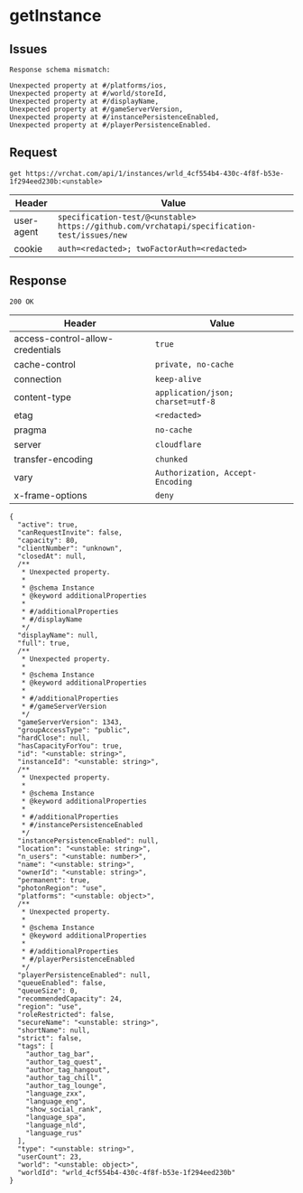 # getInstance

## Issues
```
Response schema mismatch:

Unexpected property at #/platforms/ios,
Unexpected property at #/world/storeId,
Unexpected property at #/displayName,
Unexpected property at #/gameServerVersion,
Unexpected property at #/instancePersistenceEnabled,
Unexpected property at #/playerPersistenceEnabled.
```

## Request
`get https://vrchat.com/api/1/instances/wrld_4cf554b4-430c-4f8f-b53e-1f294eed230b:<unstable>`

| Header | Value |
| ------ | ----- |
| user-agent | `specification-test/@<unstable> https://github.com/vrchatapi/specification-test/issues/new` |
| cookie | `auth=<redacted>; twoFactorAuth=<redacted>` |


## Response
`200 OK`

| Header | Value |
| ------ | ----- |
| access-control-allow-credentials | `true` |
| cache-control | `private, no-cache` |
| connection | `keep-alive` |
| content-type | `application/json; charset=utf-8` |
| etag | `<redacted>` |
| pragma | `no-cache` |
| server | `cloudflare` |
| transfer-encoding | `chunked` |
| vary | `Authorization, Accept-Encoding` |
| x-frame-options | `deny` |

```jsonc
{
  "active": true,
  "canRequestInvite": false,
  "capacity": 80,
  "clientNumber": "unknown",
  "closedAt": null,
  /**
   * Unexpected property.
   *
   * @schema Instance
   * @keyword additionalProperties
   *
   * #/additionalProperties
   * #/displayName
   */
  "displayName": null,
  "full": true,
  /**
   * Unexpected property.
   *
   * @schema Instance
   * @keyword additionalProperties
   *
   * #/additionalProperties
   * #/gameServerVersion
   */
  "gameServerVersion": 1343,
  "groupAccessType": "public",
  "hardClose": null,
  "hasCapacityForYou": true,
  "id": "<unstable: string>",
  "instanceId": "<unstable: string>",
  /**
   * Unexpected property.
   *
   * @schema Instance
   * @keyword additionalProperties
   *
   * #/additionalProperties
   * #/instancePersistenceEnabled
   */
  "instancePersistenceEnabled": null,
  "location": "<unstable: string>",
  "n_users": "<unstable: number>",
  "name": "<unstable: string>",
  "ownerId": "<unstable: string>",
  "permanent": true,
  "photonRegion": "use",
  "platforms": "<unstable: object>",
  /**
   * Unexpected property.
   *
   * @schema Instance
   * @keyword additionalProperties
   *
   * #/additionalProperties
   * #/playerPersistenceEnabled
   */
  "playerPersistenceEnabled": null,
  "queueEnabled": false,
  "queueSize": 0,
  "recommendedCapacity": 24,
  "region": "use",
  "roleRestricted": false,
  "secureName": "<unstable: string>",
  "shortName": null,
  "strict": false,
  "tags": [
    "author_tag_bar",
    "author_tag_quest",
    "author_tag_hangout",
    "author_tag_chill",
    "author_tag_lounge",
    "language_zxx",
    "language_eng",
    "show_social_rank",
    "language_spa",
    "language_nld",
    "language_rus"
  ],
  "type": "<unstable: string>",
  "userCount": 23,
  "world": "<unstable: object>",
  "worldId": "wrld_4cf554b4-430c-4f8f-b53e-1f294eed230b"
}
```
